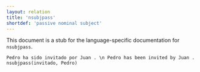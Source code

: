 ```yaml
---
layout: relation
title: 'nsubjpass'
shortdef: 'passive nominal subject'
---
```


This document is a stub for the language-specific documentation
for `nsubjpass`.


~~~ sdparse
Pedro ha sido invitado por Juan . \n Pedro has been invited by Juan .
nsubjpass(invitado, Pedro)
~~~
<!-- Interlanguage links updated Út zář 29 18:41:29 CEST 2020 -->
